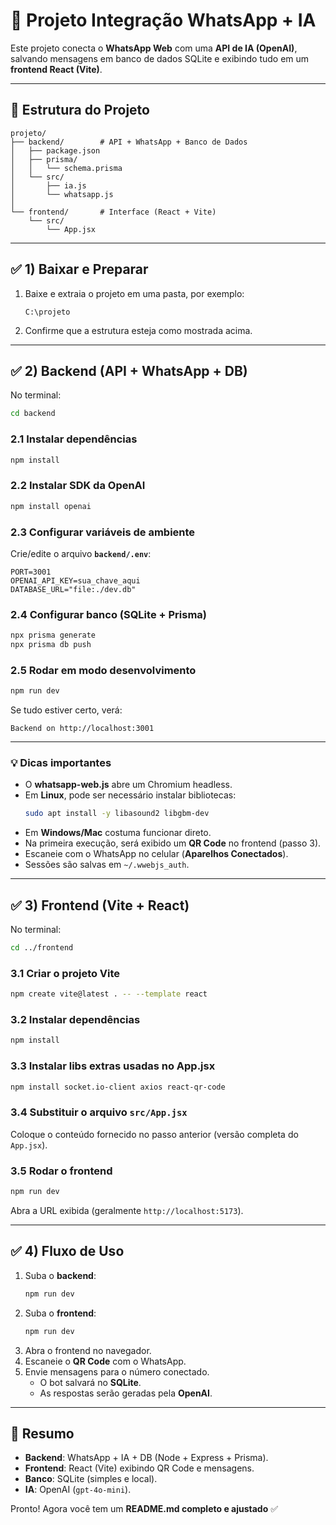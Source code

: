 # 🚀 Projeto Integração WhatsApp + IA

Este projeto conecta o **WhatsApp Web** com uma **API de IA (OpenAI)**, salvando mensagens em banco de dados SQLite e exibindo tudo em um **frontend React (Vite)**.

---

## 📂 Estrutura do Projeto

```
projeto/
├── backend/        # API + WhatsApp + Banco de Dados
│   ├── package.json
│   ├── prisma/
│   │   └── schema.prisma
│   └── src/
│       ├── ia.js
│       └── whatsapp.js
│
└── frontend/       # Interface (React + Vite)
    └── src/
        └── App.jsx
```

---

## ✅ 1) Baixar e Preparar

1. Baixe e extraia o projeto em uma pasta, por exemplo:

   ```
   C:\projeto
   ```

2. Confirme que a estrutura esteja como mostrada acima.

---

## ✅ 2) Backend (API + WhatsApp + DB)

No terminal:

```bash
cd backend
```

### 2.1 Instalar dependências
```bash
npm install
```

### 2.2 Instalar SDK da OpenAI
```bash
npm install openai
```

### 2.3 Configurar variáveis de ambiente
Crie/edite o arquivo **`backend/.env`**:

```env
PORT=3001
OPENAI_API_KEY=sua_chave_aqui
DATABASE_URL="file:./dev.db"
```

### 2.4 Configurar banco (SQLite + Prisma)
```bash
npx prisma generate
npx prisma db push
```

### 2.5 Rodar em modo desenvolvimento
```bash
npm run dev
```

Se tudo estiver certo, verá:

```
Backend on http://localhost:3001
```

---

### 💡 Dicas importantes

- O **whatsapp-web.js** abre um Chromium headless.  
- Em **Linux**, pode ser necessário instalar bibliotecas:  
  ```bash
  sudo apt install -y libasound2 libgbm-dev
  ```
- Em **Windows/Mac** costuma funcionar direto.  
- Na primeira execução, será exibido um **QR Code** no frontend (passo 3).  
- Escaneie com o WhatsApp no celular (**Aparelhos Conectados**).  
- Sessões são salvas em `~/.wwebjs_auth`.

---

## ✅ 3) Frontend (Vite + React)

No terminal:

```bash
cd ../frontend
```

### 3.1 Criar o projeto Vite
```bash
npm create vite@latest . -- --template react
```

### 3.2 Instalar dependências
```bash
npm install
```

### 3.3 Instalar libs extras usadas no App.jsx
```bash
npm install socket.io-client axios react-qr-code
```

### 3.4 Substituir o arquivo `src/App.jsx`
Coloque o conteúdo fornecido no passo anterior (versão completa do `App.jsx`).

### 3.5 Rodar o frontend
```bash
npm run dev
```

Abra a URL exibida (geralmente `http://localhost:5173`).

---

## ✅ 4) Fluxo de Uso

1. Suba o **backend**:
   ```bash
   npm run dev
   ```
2. Suba o **frontend**:
   ```bash
   npm run dev
   ```
3. Abra o frontend no navegador.  
4. Escaneie o **QR Code** com o WhatsApp.  
5. Envie mensagens para o número conectado.  
   - O bot salvará no **SQLite**.  
   - As respostas serão geradas pela **OpenAI**.

---

## 🎯 Resumo

- **Backend**: WhatsApp + IA + DB (Node + Express + Prisma).  
- **Frontend**: React (Vite) exibindo QR Code e mensagens.  
- **Banco**: SQLite (simples e local).  
- **IA**: OpenAI (`gpt-4o-mini`).  

Pronto! Agora você tem um **README.md completo e ajustado** ✅
